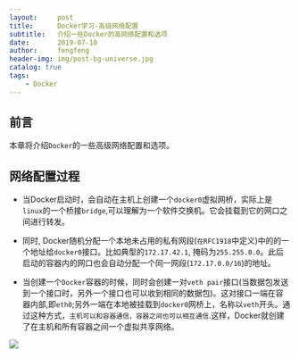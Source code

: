 ```yaml
---
layout:     post
title:      Docker学习-高级网络配置
subtitle:   介绍一些Docker的高网络配置和选项
date:       2019-07-10
author:     fengfeng
header-img: img/post-bg-universe.jpg
catalog: true
tags:
    - Docker
---
```


## 前言

本章将介绍`Docker`的一些高级网络配置和选项。

## 网络配置过程

* 当Docker启动时，会自动在主机上创建一个`docker0`虚拟网桥，实际上是`linux`的一个桥接`bridge`,可以理解为一个软件交换机。它会挂载到它的网口之间进行转发。

* 同时, Docker随机分配一个本地未占用的私有网段(`在RFC1918`中定义)中的的一个地址给`docker0`接口。比如典型的`172.17.42.1`, 掩码为`255.255.0.0`。此后启动的容器内的网口也会自动分配一个同一网段(`172.17.0.0/16`)的地址。


* 当创建一个`Docker`容器的时候，同时会创建一对`veth pair`接口(当数据包发送到一个接口时，另外一个接口也可以收到相同的数据包)。这对接口一端在容器内部,即`eth0`;另外一端在本地被挂载到`docker0`网桥上，名称以`veth`开头。通过这种方式，`主机可以和容器通信，容器之间也可以相互通信`.这样，Docker就创建了在主机和所有容器之间一个虚拟共享网络。

![](https://tva1.sinaimg.cn/large/007S8ZIlgy1giv3nddlf1j31b20u0gmn.jpg)

